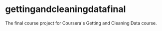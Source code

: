 # gettingandcleaningdatafinal
The final course project for Coursera's Getting and Cleaning Data course.
